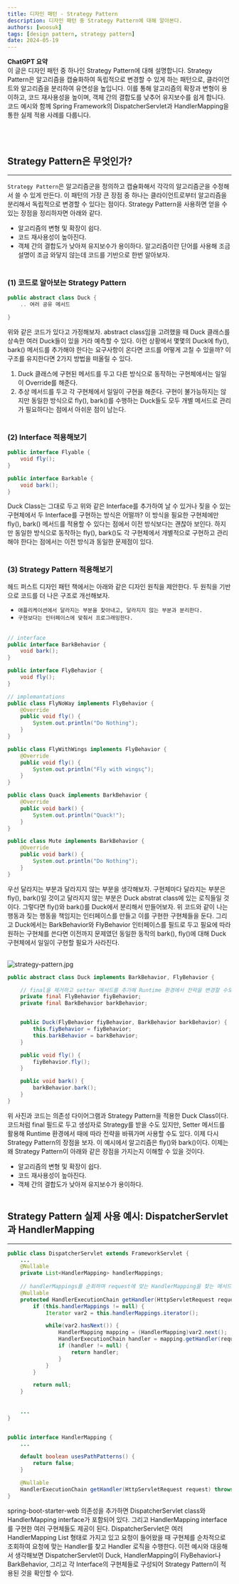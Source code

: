 ```yaml
---
title: 디자인 패턴 - Strategy Pattern
description: 디자인 패턴 중 Strategy Pattern에 대해 알아본다.
authors: [woosuk]
tags: [design pattern, strategy pattern]
date: 2024-05-19
---
```

**ChatGPT 요약**    
이 글은 디자인 패턴 중 하나인 Strategy Pattern에 대해 설명합니다. Strategy Pattern은 알고리즘을 캡슐화하여 독립적으로 변경할 수 있게 하는 패턴으로, 클라이언트와 알고리즘을 분리하여 유연성을 높입니다. 이를 통해 알고리즘의 확장과 변형이 용이하고, 코드 재사용성을 높이며, 객체 간의 결합도를 낮추어 유지보수를 쉽게 합니다. 코드 예시와 함께 Spring Framework의 DispatcherServlet과 HandlerMapping을 통한 실제 적용 사례를 다룹니다.
<!-- truncate -->
<br></br>

## Strategy Pattern은 무엇인가?
--- 
`Strategy Pattern`은 알고리즘군을 정의하고 캡슐화해서 각각의 알고리즘군을 수정해서 쓸 수 있게 만든다.
이 패턴의 가장 큰 장점 중 하나는 클라이언트로부터 알고리즘을 분리해서 독립적으로 변경할 수 있다는 점이다.
Strategy Pattern을 사용하면 얻을 수 있는 장점을 정리하자면 아래와 같다.  
- 알고리즘의 변형 및 확장이 쉽다.
- 코드 재사용성이 높아진다.
- 객체 간의 결합도가 낮아져 유지보수가 용이하다.
알고리즘이란 단어를 사용해 조금 설명이 조금 와닿지 않는데 코드를 기반으로 한번 알아보자.
<br></br>  

### (1) 코드로 알아보는 Strategy Pattern
```java
public abstract class Duck {
    .. 여러 공유 메서드

}
```
위와 같은 코드가 있다고 가정해보자. abstract class임을 고려했을 때 Duck 클래스를 상속한 여러 Duck들이 있을 거라 예측할 수 있다. 
이런 상황에서 몇몇의 Duck에 fly(), bark() 메서드를 추가해야 한다는 요구사항이 온다면 코드를 어떻게 고칠 수 있을까? 이 구조를 유지한다면 2가지 방법을 떠올릴 수 있다.
1. Duck 클래스에 구현된 메서드를 두고 다른 방식으로 동작하는 구현체에서는 일일이 Override를 해준다.
2. 추상 메서드를 두고 각 구현체에서 일일이 구현을 해준다.
구현이 불가능하지는 않지만 동일한 방식으로 fly(), bark()를 수행하는 Duck들도 모두 개별 메서드로 관리가 필요하다는 점에서 아쉬운 점이 남는다.
<br></br>

### (2) Interface 적용해보기
```java
public interface Flyable {
    void fly();
}

public interface Barkable {
    void bark();
}
```
Duck Class는 그대로 두고 위와 같은 Interface를 추가하여 날 수 있거나 짖을 수 있는 구현체에서 두 Interface를 구현하는 방식은 어떨까? 
이 방식을 필요한 구현체에만 fly(), bark() 메서드를 적용할 수 있다는 점에서 이전 방식보다는 괜찮아 보인다. 
하지만 동일한 방식으로 동작하는 fly(), bark()도 각 구현체에서 개별적으로 구현하고 관리해야 한다는 점에서는 이전 방식과 동일한 문제점이 있다.
<br></br>

### (3) Strategy Pattern 적용해보기
헤드 퍼스트 디자인 패턴 책에서는 아래와 같은 디자인 원칙을 제안한다. 두 원칙을 기반으로 코드를 더 나은 구조로 개선해보자.
- `애플리케이션에서 달라지는 부분을 찾아내고, 달라지지 않는 부분과 분리한다.`
- `구현보다는 인터페이스에 맞춰서 프로그래밍한다.`
<br></br>

```java
// interface
public interface BarkBehavior {
    void bark();
}

public interface FlyBehavior {
    void fly();
}
```
```java
// implemantations
public class FlyNoWay implements FlyBehavior {
    @Override
    public void fly() {
        System.out.println("Do Nothing");
    }
}

public class FlyWithWings implements FlyBehavior {
    @Override
    public void fly() {
        System.out.println("Fly with wingsç");
    }
}

public class Quack implements BarkBehavior {
    @Override
    public void bark() {
        System.out.println("Quack!");
    }
}

public class Mute implements BarkBehavior {
    @Override
    public void bark() {
        System.out.println("Do Nothing");
    }
}
```
우선 달라지는 부분과 달라지지 않는 부분을 생각해보자. 구현체마다 달라지는 부분은 fly(), bark()일 것이고 달라지지 않는 부분은 Duck abstrat class에 있는 로직들일 것이다. 
그렇다면 fly()와 bark()를 Duck에서 분리해서 만들어보자. 위 코드와 같이 나는 행동과 짖는 행동을 책임지는 인터페이스를 만들고 이를 구현한 구현체들을 둔다. 
그리고 Duck에서는 BarkBehavior와 FlyBehavior 인터페이스를 필드로 두고 필요에 따라 원하는 구현체를 쓴다면 이전까지 문제였던 동일한 동작의 bark(), fly()에 대해 Duck 구현체에서 일일이 구현할 필요가 사라진다.
<br></br>

![strategy-pattern.jpg](img/strategy-pattern.jpg)
```java
public abstract class Duck implements BarkBehavior, FlyBehavior {

    // final을 제거하고 setter 메서드를 추가해 Runtime 환경에서 전략을 변경할 수도 있다.
    private final FlyBehavior fiyBehavior;
    private final BarkBehavior barkBehavior;


    public Duck(FlyBehavior fiyBehavior, BarkBehavior barkBehavior) {
        this.fiyBehavior = fiyBehavior;
        this.barkBehavior = barkBehavior;
    }

    public void fly() {
        fiyBehavior.fly();
    }

    public void bark() {
        barkBehavior.bark();
    }
}
```
위 사진과 코드는 의존성 다이어그램과 Strategy Pattern을 적용한 Duck Class이다.
코드처럼 final 필드로 두고 생성자로 Strategy를 받을 수도 있지만, Setter 메서드를 활용해 Runtime 환경에서 때에 따라 전략을 바꿔가며 사용할 수도 있다.
이제 다시 Strategy Pattern의 장점을 보자. 이 예시에서 알고리즘은 fly()와 bark()이다. 이제는 왜 Strategy Pattern이 아래와 같은 장점을 가지는지 이해할 수 있을 것이다.
- 알고리즘의 변형 및 확장이 쉽다.
- 코드 재사용성이 높아진다.
- 객체 간의 결합도가 낮아져 유지보수가 용이하다.
<br></br>


## Strategy Pattern 실제 사용 예시: DispatcherServlet과 HandlerMapping
---
```java
public class DispatcherServlet extends FrameworkServlet {
    ...
    @Nullable
    private List<HandlerMapping> handlerMappings;
    
    // handlerMappings를 순회하며 request에 맞는 HandlerMapping을 찾는 메서드
    @Nullable
    protected HandlerExecutionChain getHandler(HttpServletRequest request) throws Exception {
        if (this.handlerMappings != null) {
            Iterator var2 = this.handlerMappings.iterator();

            while(var2.hasNext()) {
                HandlerMapping mapping = (HandlerMapping)var2.next();
                HandlerExecutionChain handler = mapping.getHandler(request);
                if (handler != null) {
                    return handler;
                }
            }
        }

        return null;
    }
    
    
    ...
}


public interface HandlerMapping {
    ...

    default boolean usesPathPatterns() {
        return false;
    }

    @Nullable
    HandlerExecutionChain getHandler(HttpServletRequest request) throws Exception;
}
```
spring-boot-starter-web 의존성을 추가하면 DispatcherServlet class와 HandlerMapping interface가 포함되어 있다. 
그리고 HandlerMapping interface를 구현한 여러 구현체들도 제공이 된다. 
DispatcherServlet은 여러 HandlerMapping List 형태로 가지고 있고 요청이 들어왔을 때 구현체를 순차적으로 조회하여 요청에 맞는 Handler를 찾고 Handler 로직을 수행한다. 
이전 예시와 대응해서 생각해보면 DispatcherServlet이 Duck, HandlerMapping이 FlyBehavior나 BarkBehavior, 그리고 각 Interface의 구현체들로 구성되어 Strategy Pattern이 적용된 것을 확인할 수 있다.